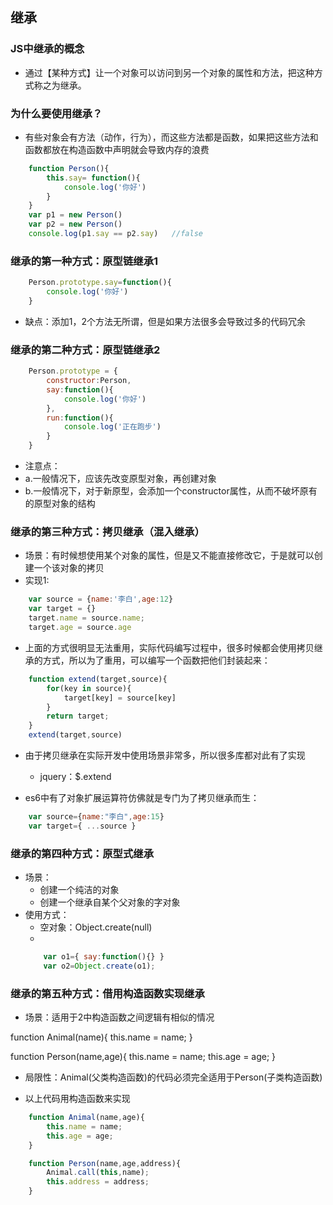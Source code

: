 ## 继承
### JS中继承的概念
+ 通过【某种方式】让一个对象可以访问到另一个对象的属性和方法，把这种方式称之为继承。

### 为什么要使用继承？
+ 有些对象会有方法（动作，行为），而这些方法都是函数，如果把这些方法和函数都放在构造函数中声明就会导致内存的浪费
```js
	function Person(){
		this.say= function(){
			console.log('你好')
		}
	}
	var p1 = new Person()
	var p2 = new Person()
	console.log(p1.say == p2.say)	//false
```
### 继承的第一种方式：原型链继承1
```js
	Person.prototype.say=function(){
		console.log('你好')
	}
```
+ 缺点：添加1，2个方法无所谓，但是如果方法很多会导致过多的代码冗余

### 继承的第二种方式：原型链继承2
```js
	Person.prototype = {
		constructor:Person,
		say:function(){
			console.log('你好')
		},
		run:function(){
			console.log('正在跑步')
		}
	}
```

+ 注意点：
+ a.一般情况下，应该先改变原型对象，再创建对象
+ b.一般情况下，对于新原型，会添加一个constructor属性，从而不破坏原有的原型对象的结构

### 继承的第三种方式：拷贝继承（混入继承）
+ 场景：有时候想使用某个对象的属性，但是又不能直接修改它，于是就可以创建一个该对象的拷贝
+ 实现1:
```js
	var source = {name:'李白',age:12}
	var target = {}
	target.name = source.name;
	target.age = source.age
```

+ 上面的方式很明显无法重用，实际代码编写过程中，很多时候都会使用拷贝继承的方式，所以为了重用，可以编写一个函数把他们封装起来：
```js
	function extend(target,source){
		for(key in source){
			target[key] = source[key]
		}
		return target;
	}
	extend(target,source)
```

+ 由于拷贝继承在实际开发中使用场景非常多，所以很多库都对此有了实现
    - jquery：$.extend

+ es6中有了对象扩展运算符仿佛就是专门为了拷贝继承而生：
```js
    var source={name:"李白",age:15}
    var target={ ...source }
```

### 继承的第四种方式：原型式继承
+ 场景：
	- 创建一个纯洁的对象
	- 创建一个继承自某个父对象的字对象
+ 使用方式：
	- 空对象：Object.create(null)
	-
	```js
		var o1={ say:function(){} }
        var o2=Object.create(o1);
	```

### 继承的第五种方式：借用构造函数实现继承
+ 场景：适用于2中构造函数之间逻辑有相似的情况

function Animal(name){
	this.name = name;
}

function Person(name,age){
	this.name = name;
	this.age = age;
}

+ 局限性：Animal(父类构造函数)的代码必须完全适用于Person(子类构造函数)

+ 以上代码用构造函数来实现
```js
	function Animal(name,age){
		this.name = name;
		this.age = age;
	}

	function Person(name,age,address){
		Animal.call(this,name);
		this.address = address;
	}
```
